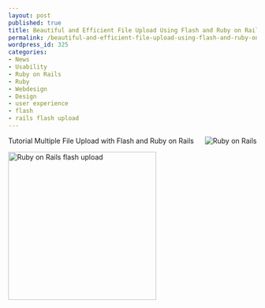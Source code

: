 ```yaml
---
layout: post
published: true
title: Beautiful and Efficient File Upload Using Flash and Ruby on Rails
permalink: /beautiful-and-efficient-file-upload-using-flash-and-ruby-on-rails/
wordpress_id: 325
categories:
- News
- Usability
- Ruby on Rails
- Ruby
- Webdesign
- Design
- user experience
- flash
- rails flash upload
---
```



<img align="right" id="image323" src="http://lh3.ggpht.com/-6j6Dva_-lHY/UVl9k7EmVRI/AAAAAAAAFlg/j3gNRDMouOc/rails.png" alt="Ruby on Rails" />

Tutorial Multiple File Upload with Flash and Ruby on Rails

<a class="imagelink" href="http://lh6.ggpht.com/-c7BV-N5x_ZM/UVl9l9wpdHI/AAAAAAAAFlk/2BUf8l9Go24/upload3.png" title="Ruby on Rails flash upload"><img id="image326" src="http://lh6.ggpht.com/-c7BV-N5x_ZM/UVl9l9wpdHI/AAAAAAAAFlk/2BUf8l9Go24/upload3.png" alt="Ruby on Rails flash upload" width="300"/></a>


<!--adsense#LinkBlock-->
